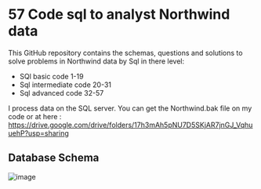 # 57 Code sql to analyst Northwind data

This GitHub repository contains the schemas, questions and solutions to solve problems in Northwind data by Sql in there level:

- SQl basic code 1-19
- Sql intermediate code 20-31
- Sql advanced code 32-57

I process data on the SQL server. You can get the Northwind.bak file on my code or at here : https://drive.google.com/drive/folders/17h3mAh5pNU7D5SKjAR7jnGJ_VqhuuehP?usp=sharing

## Database Schema 
![image](https://user-images.githubusercontent.com/102432489/178181148-3b99021a-5ba8-4644-9ec3-58a39d206f23.png)
